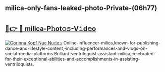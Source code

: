 ## milica-only-fans​-leaked-photo​-Private-(06h77)


# <h2><a href="https://mediaupload.pro?title=milica&ref=git">🔗👉 🔴 milica-P𝚑ot𝚘𝚜-V𝚒d𝚎o</a></h2>

[![Corinna Kopf Nue Nu𝚍e𝚜](https://i.imgur.com/0qMVB7G.gif)](https://mediaupload.pro?title=milica&ref=git)
Online-influencer-milica,known-for-publishing-dance-and-lifestyle-content,-including-performances-and-vlogs-on-social-media-platforms.Brilliant-ventriloquist-assistant-milica,celebrated-for-their-exceptional-abilities-and-accomplishments-in-assisting-ventriloquists.  